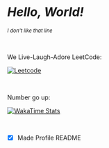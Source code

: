 
# ***Hello, World!***

_<sub>I don't like that line</sub>_

<br>

We Live-Laugh-Adore LeetCode:

[![Leetcode](https://leetcard.jacoblin.cool/Orfeas-Mavros?ext=heatmap)](https://leetcode.com/u/Orfeas-Mavros/)

<br>

Number go up:

[![WakaTime Stats](https://github-readme-stats.vercel.app/api/wakatime?username=OrfeasMavros&theme=transparent)](https://github.com/Orfeas-Mavros)

<br>

- [x] Made Profile README
